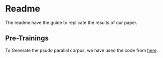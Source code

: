 # Readme
The readme have the guide to replicate the results of our paper.
## Pre-Trainings
To Generate the psudo parallal corpus, we have used the code from [here](https://github.com/agaralabs/transformer-drg-style-transfer). 
